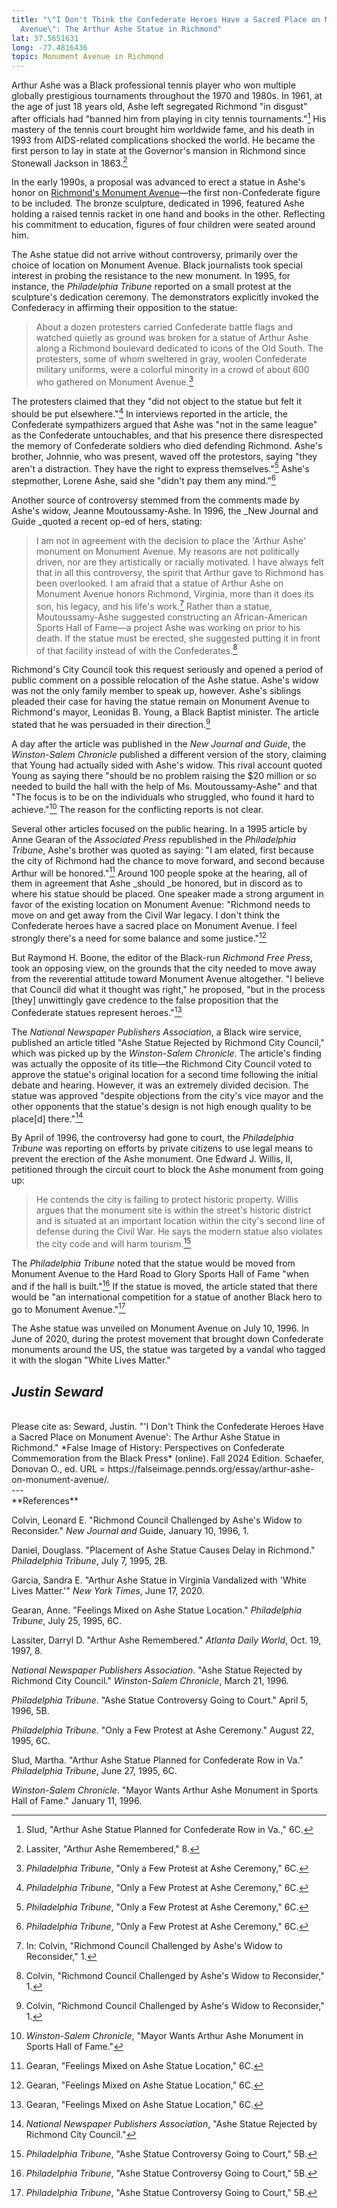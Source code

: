 ```yaml
---
title: "\"I Don't Think the Confederate Heroes Have a Sacred Place on Monument
  Avenue\": The Arthur Ashe Statue in Richmond"
lat: 37.5651631
long: -77.4816436
topic: Monument Avenue in Richmond
---
```

Arthur Ashe was a Black professional tennis player who won multiple globally prestigious tournaments throughout the 1970 and 1980s. In 1961, at the age of just 18 years old, Ashe left segregated Richmond "in disgust" after officials had "banned him from playing in city tennis tournaments."[^1] His mastery of the tennis court brought him worldwide fame, and his death in 1993 from AIDS-related complications shocked the world. He became the first person to lay in state at the Governor's mansion in Richmond since Stonewall Jackson in 1863.[^2]

In the early 1990s, a proposal was advanced to erect a statue in Ashe's honor on [Richmond's Monument Avenue](https://falseimage.pennds.org/essay/Lee-in-Richmond-Forging-Heavier-Chains)—the first non-Confederate figure to be included. The bronze sculpture, dedicated in 1996, featured Ashe holding a raised tennis racket in one hand and books in the other. Reflecting his commitment to education, figures of four children were seated around him.

The Ashe statue did not arrive without controversy, primarily over the choice of location on Monument Avenue. Black journalists took special interest in probing the resistance to the new monument. In 1995, for instance, the *Philadelphia Tribune* reported on a small protest at the sculpture's dedication ceremony. The demonstrators explicitly invoked the Confederacy in affirming their opposition to the statue:

> About a dozen protesters carried Confederate battle flags and watched quietly as ground was broken for a statue of Arthur Ashe along a Richmond boulevard dedicated to icons of the Old South. The protesters, some of whom sweltered in gray, woolen Confederate military uniforms, were a colorful minority in a crowd of about 600 who gathered on Monument Avenue.[^3]

The protesters claimed that they "did not object to the statue but felt it should be put elsewhere."[^4] In interviews reported in the article, the Confederate sympathizers argued that Ashe was "not in the same league" as the Confederate untouchables, and that his presence there disrespected the memory of Confederate soldiers who died defending Richmond. Ashe's brother, Johnnie, who was present, waved off the protestors, saying "they aren't a distraction. They have the right to express themselves."[^5] Ashe's stepmother, Lorene Ashe, said she "didn't pay them any mind."[^6]

Another source of controversy stemmed from the comments made by Ashe's widow, Jeanne Moutoussamy-Ashe. In 1996, the _New Journal and Guide _quoted a recent op-ed of hers, stating:

> I am not in agreement with the decision to place the 'Arthur Ashe'
> monument on Monument Avenue. My reasons are not politically driven,
> nor are they artistically or racially motivated. I have always felt
> that in all this controversy, the spirit that Arthur gave to Richmond
> has been overlooked. I am afraid that a statue of Arthur Ashe on
> Monument Avenue honors Richmond, Virginia, more than it does its son,
> his legacy, and his life's work.[^7]
> Rather than a statue, Moutoussamy-Ashe suggested constructing an African-American Sports Hall of Fame—a project Ashe was working on prior to his death. If the statue must be erected, she suggested putting it in front of that facility instead of with the Confederates.[^8]

Richmond's City Council took this request seriously and opened a period of public comment on a possible relocation of the Ashe statue. Ashe's widow was not the only family member to speak up, however. Ashe's siblings pleaded their case for having the statue remain on Monument Avenue to Richmond's mayor, Leonidas B. Young, a Black Baptist minister. The article stated that he was persuaded in their direction.[^9]

A day after the article was published in the *New Journal and Guide*, the *Winston-Salem Chronicle* published a different version of the story, claiming that Young had actually sided with Ashe's widow. This rival account quoted Young as saying there "should be no problem raising the $20 million or so needed to build the hall with the help of Ms. Moutoussamy-Ashe" and that "The focus is to be on the individuals who struggled, who found it hard to achieve."[^10] The reason for the conflicting reports is not clear.

Several other articles focused on the public hearing. In a 1995 article by Anne Gearan of the *Associated Press* republished in the *Philadelphia Tribune*, Ashe's brother was quoted as saying: "I am elated, first because the city of Richmond had the chance to move forward, and second because Arthur will be honored."[^11] Around 100 people spoke at the hearing, all of them in agreement that Ashe _should _be honored, but in discord as to where his statue should be placed. One speaker made a strong argument in favor of the existing location on Monument Avenue: "Richmond needs to move on and get away from the Civil War legacy. I don't think the Confederate heroes have a sacred place on Monument Avenue. I feel strongly there's a need for some balance and some justice."[^12] 

But Raymond H. Boone, the editor of the Black-run
*Richmond Free Press*, took an opposing view, on the grounds that the city needed to move away from the reverential attitude toward Monument Avenue altogether. "I believe that Council did what it thought was right," he proposed, "but in the process \[they] unwittingly gave credence to the false proposition that the Confederate statues represent heroes."[^13]

The *National Newspaper Publishers Association*, a Black wire service, published an article titled "Ashe Statue Rejected by Richmond City Council," which was picked up by the *Winston-Salem Chronicle*. The article's finding was actually the opposite of its title—the Richmond City Council voted to approve the statue's original location for a second time following the initial debate and hearing. However, it was an extremely divided decision. The statue was approved "despite objections from the city's vice mayor and the other opponents that the statue's design is not high enough quality to be place\[d] there."[^14]

By April of 1996, the controversy had gone to court, the *Philadelphia Tribune* was reporting on efforts by private citizens to use legal means to prevent the erection of the Ashe monument. One Edward J. Willis, II, petitioned through the circuit court to block the Ashe monument from going up:

> He contends the city is failing to protect historic property. Willis
> argues that the monument site is within the street's historic district
> and is situated at an important location within the city's second line
> of defense during the Civil War. He says the modern statue also
> violates the city code and will harm tourism.[^15]

The *Philadelphia Tribune* noted that the statue would be moved from Monument Avenue to the Hard Road to Glory Sports Hall of Fame "when and if the hall is built."[^16] If the statue is moved, the article stated that there would be "an international competition for a statue of another Black hero to go to Monument Avenue."[^17]

The Ashe statue was unveiled on Monument Avenue on July 10, 1996. In June of 2020, during the protest movement that brought down Confederate monuments around the US, the statue was targeted by a vandal who tagged it with the slogan "White Lives Matter."

*Justin Seward*
<br>
---
<br>
Please cite as: 
Seward, Justin. "'I Don't Think the Confederate Heroes Have a Sacred Place on Monument Avenue': The Arthur Ashe Statue in Richmond." *False Image of History: Perspectives on Confederate Commemoration from the Black Press* (online). Fall 2024 Edition. Schaefer, Donovan O., ed. URL = https://falseimage.pennds.org/essay/arthur-ashe-on-monument-avenue/.
<br>
---
<br>
**References**

Colvin, Leonard E. "Richmond Council Challenged by Ashe's Widow to Reconsider." *New Journal and* Guide, January 10, 1996, 1.

Daniel, Douglass. "Placement of Ashe Statue Causes Delay in Richmond." *Philadelphia Tribune*, July 7, 1995, 2B.

Garcia, Sandra E. "Arthur Ashe Statue in Virginia Vandalized with 'White Lives Matter.'" *New York Times*, June 17, 2020.

Gearan, Anne. "Feelings Mixed on Ashe Statue Location." *Philadelphia Tribune*, July 25, 1995, 6C.

Lassiter, Darryl D. "Arthur Ashe Remembered." *Atlanta Daily World*, Oct. 19, 1997, 8.

*National Newspaper Publishers Association*. "Ashe Statue Rejected by Richmond City Council." *Winston-Salem Chronicle*, March 21, 1996.

*Philadelphia Tribune*. "Ashe Statue Controversy Going to Court." April 5, 1996, 5B.

*Philadelphia Tribune*. "Only a Few Protest at Ashe Ceremony." August 22, 1995, 6C.

Slud, Martha. "Arthur Ashe Statue Planned for Confederate Row in Va." *Philadelphia Tribune*, June 27, 1995, 6C.

*Winston-Salem Chronicle*. "Mayor Wants Arthur Ashe Monument in Sports Hall of Fame." January 11, 1996.

[^1]: Slud, "Arthur Ashe Statue Planned for Confederate Row in Va.," 6C.

[^2]: Lassiter, "Arthur Ashe Remembered," 8.

[^3]: *Philadelphia Tribune*, "Only a Few Protest at Ashe Ceremony," 6C.

[^4]: *Philadelphia Tribune*, "Only a Few Protest at Ashe Ceremony," 6C.

[^5]: *Philadelphia Tribune*, "Only a Few Protest at Ashe Ceremony," 6C.

[^6]: *Philadelphia Tribune*, "Only a Few Protest at Ashe Ceremony," 6C.

[^7]: In: Colvin, "Richmond Council Challenged by Ashe's Widow to
    Reconsider," 1.

[^8]: Colvin, "Richmond Council Challenged by Ashe's Widow to
    Reconsider," 1.

[^9]: Colvin, "Richmond Council Challenged by Ashe's Widow to
    Reconsider," 1.

[^10]: *Winston-Salem Chronicle*, "Mayor Wants Arthur Ashe Monument in
    Sports Hall of Fame."

[^11]: Gearan, "Feelings Mixed on Ashe Statue Location," 6C.

[^12]: Gearan, "Feelings Mixed on Ashe Statue Location," 6C.

[^13]: Gearan, "Feelings Mixed on Ashe Statue Location," 6C.

[^14]: *National Newspaper Publishers Association*, "Ashe Statue
    Rejected by Richmond City Council."

[^15]: *Philadelphia Tribune*, "Ashe Statue Controversy Going to Court,"
    5B.

[^16]: *Philadelphia Tribune*, "Ashe Statue Controversy Going to Court,"
    5B.

[^17]: *Philadelphia Tribune*, "Ashe Statue Controversy Going to Court,"
    5B.
